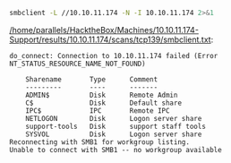 ```bash
smbclient -L //10.10.11.174 -N -I 10.10.11.174 2>&1
```

[/home/parallels/HacktheBox/Machines/10.10.11.174-Support/results/10.10.11.174/scans/tcp139/smbclient.txt](file:///home/parallels/HacktheBox/Machines/10.10.11.174-Support/results/10.10.11.174/scans/tcp139/smbclient.txt):

```
do_connect: Connection to 10.10.11.174 failed (Error NT_STATUS_RESOURCE_NAME_NOT_FOUND)

	Sharename       Type      Comment
	---------       ----      -------
	ADMIN$          Disk      Remote Admin
	C$              Disk      Default share
	IPC$            IPC       Remote IPC
	NETLOGON        Disk      Logon server share
	support-tools   Disk      support staff tools
	SYSVOL          Disk      Logon server share
Reconnecting with SMB1 for workgroup listing.
Unable to connect with SMB1 -- no workgroup available


```
